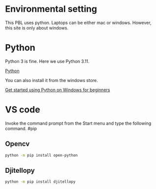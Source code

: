 # Environmental setting
This PBL uses python. Laptops can be either mac or windows. However, this site is only about windows.
# Python
Python 3 is fine. Here we use Python 3.11.

[Python](https://www.python.org/downloads/)

You can also install it from the windows store.

[Get started using Python on Windows for beginners](https://learn.microsoft.com/en-us/windows/python/beginners)

# VS code

Invoke the command prompt from the Start menu and type the following command.
#pip
## Opencv
```bash
python -m pip install open-python
```
## Djitellopy
```bash
python -m pip install djitellopy
```
